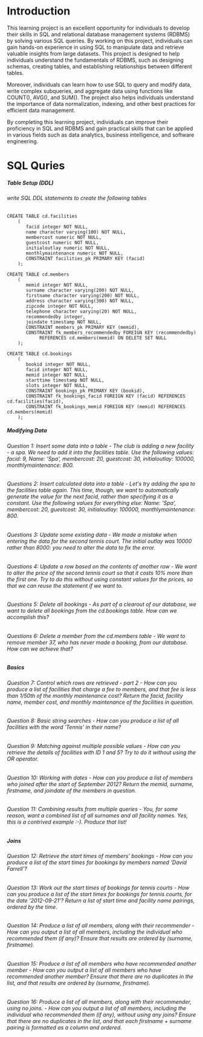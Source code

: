 # Introduction
This learning project is an excellent opportunity for individuals to develop their skills in SQL and relational database management systems (RDBMS) by solving various SQL queries. By working on this project, individuals can gain hands-on experience in using SQL to manipulate data and retrieve valuable insights from large datasets. This project is designed to help individuals understand the fundamentals of RDBMS, such as designing schemas, creating tables, and establishing relationships between different tables.

Moreover, individuals can learn how to use SQL to query and modify data, write complex subqueries, and aggregate data using functions like COUNT(), AVG(), and SUM(). The project also helps individuals understand the importance of data normalization, indexing, and other best practices for efficient data management.

By completing this learning project, individuals can improve their proficiency in SQL and RDBMS and gain practical skills that can be applied in various fields such as data analytics, business intelligence, and software engineering.
# SQL Quries

##### Table Setup (DDL)

###### write SQL DDL statements to create the following tables
```
CREATE TABLE cd.facilities
    (
       facid integer NOT NULL, 
       name character varying(100) NOT NULL, 
       membercost numeric NOT NULL, 
       guestcost numeric NOT NULL, 
       initialoutlay numeric NOT NULL, 
       monthlymaintenance numeric NOT NULL, 
       CONSTRAINT facilities_pk PRIMARY KEY (facid)
    );
```
```
CREATE TABLE cd.members
    (
       memid integer NOT NULL, 
       surname character varying(200) NOT NULL, 
       firstname character varying(200) NOT NULL, 
       address character varying(300) NOT NULL, 
       zipcode integer NOT NULL, 
       telephone character varying(20) NOT NULL, 
       recommendedby integer,
       joindate timestamp NOT NULL,
       CONSTRAINT members_pk PRIMARY KEY (memid),
       CONSTRAINT fk_members_recommendedby FOREIGN KEY (recommendedby)
            REFERENCES cd.members(memid) ON DELETE SET NULL
    );
```
```
CREATE TABLE cd.bookings
    (
       bookid integer NOT NULL, 
       facid integer NOT NULL, 
       memid integer NOT NULL, 
       starttime timestamp NOT NULL,
       slots integer NOT NULL,
       CONSTRAINT bookings_pk PRIMARY KEY (bookid),
       CONSTRAINT fk_bookings_facid FOREIGN KEY (facid) REFERENCES cd.facilities(facid),
       CONSTRAINT fk_bookings_memid FOREIGN KEY (memid) REFERENCES cd.members(memid)
    );
```
##### Modifying Data

###### Question 1: Insert some data into a table - The club is adding a new facility - a spa. We need to add it into the facilities table. Use the following values: facid: 9, Name: 'Spa', membercost: 20, guestcost: 30, initialoutlay: 100000, monthlymaintenance: 800.

###### Questions 2: Insert calculated data into a table - Let's try adding the spa to the facilities table again. This time, though, we want to automatically generate the value for the next facid, rather than specifying it as a constant. Use the following values for everything else: Name: 'Spa', membercost: 20, guestcost: 30, initialoutlay: 100000, monthlymaintenance: 800.

###### Questions 3: Update some existing data - We made a mistake when entering the data for the second tennis court. The initial outlay was 10000 rather than 8000: you need to alter the data to fix the error.

###### Questions 4: Update a row based on the contents of another row - We want to alter the price of the second tennis court so that it costs 10% more than the first one. Try to do this without using constant values for the prices, so that we can reuse the statement if we want to.

###### Questions 5: Delete all bookings - As part of a clearout of our database, we want to delete all bookings from the cd.bookings table. How can we accomplish this?

###### Questions 6: Delete a member from the cd.members table - We want to remove member 37, who has never made a booking, from our database. How can we achieve that?

##### Basics

###### Question 7: Control which rows are retrieved - part 2 - How can you produce a list of facilities that charge a fee to members, and that fee is less than 1/50th of the monthly maintenance cost? Return the facid, facility name, member cost, and monthly maintenance of the facilities in question.

###### Question 8: Basic string searches - How can you produce a list of all facilities with the word 'Tennis' in their name?

###### Question 9: Matching against multiple possible values - How can you retrieve the details of facilities with ID 1 and 5? Try to do it without using the OR operator.

###### Question 10: Working with dates - How can you produce a list of members who joined after the start of September 2012? Return the memid, surname, firstname, and joindate of the members in question.

###### Question 11: Combining results from multiple queries - You, for some reason, want a combined list of all surnames and all facility names. Yes, this is a contrived example :-). Produce that list!

##### Joins

###### Question 12: Retrieve the start times of members' bookings - How can you produce a list of the start times for bookings by members named 'David Farrell'?

###### Question 13: Work out the start times of bookings for tennis courts - How can you produce a list of the start times for bookings for tennis courts, for the date '2012-09-21'? Return a list of start time and facility name pairings, ordered by the time.

###### Question 14: Produce a list of all members, along with their recommender - How can you output a list of all members, including the individual who recommended them (if any)? Ensure that results are ordered by (surname, firstname).

###### Question 15: Produce a list of all members who have recommended another member - How can you output a list of all members who have recommended another member? Ensure that there are no duplicates in the list, and that results are ordered by (surname, firstname).

###### Question 16: Produce a list of all members, along with their recommender, using no joins. - How can you output a list of all members, including the individual who recommended them (if any), without using any joins? Ensure that there are no duplicates in the list, and that each firstname + surname pairing is formatted as a column and ordered.


